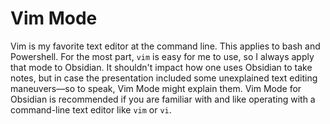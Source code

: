 # Vim Mode

Vim is my favorite text editor at the command line. This applies to bash and Powershell. For the most part, `vim` is easy for me to use, so I always apply that mode to Obsidian. It shouldn't impact how one uses Obsidian to take notes, but in case the presentation included some unexplained text editing maneuvers&mdash;so to speak, Vim Mode might explain them. Vim Mode for Obsidian is recommended if you are familiar with and like operating with a command-line text editor like `vim` or `vi`.